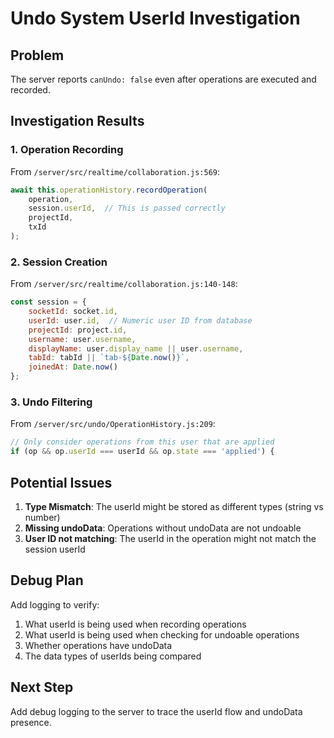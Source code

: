 # Undo System UserId Investigation

## Problem
The server reports `canUndo: false` even after operations are executed and recorded.

## Investigation Results

### 1. Operation Recording
From `/server/src/realtime/collaboration.js:569`:
```javascript
await this.operationHistory.recordOperation(
    operation,
    session.userId,  // This is passed correctly
    projectId,
    txId
);
```

### 2. Session Creation
From `/server/src/realtime/collaboration.js:140-148`:
```javascript
const session = {
    socketId: socket.id,
    userId: user.id,  // Numeric user ID from database
    projectId: project.id,
    username: user.username,
    displayName: user.display_name || user.username,
    tabId: tabId || `tab-${Date.now()}`,
    joinedAt: Date.now()
};
```

### 3. Undo Filtering
From `/server/src/undo/OperationHistory.js:209`:
```javascript
// Only consider operations from this user that are applied
if (op && op.userId === userId && op.state === 'applied') {
```

## Potential Issues

1. **Type Mismatch**: The userId might be stored as different types (string vs number)
2. **Missing undoData**: Operations without undoData are not undoable
3. **User ID not matching**: The userId in the operation might not match the session userId

## Debug Plan

Add logging to verify:
1. What userId is being used when recording operations
2. What userId is being used when checking for undoable operations
3. Whether operations have undoData
4. The data types of userIds being compared

## Next Step
Add debug logging to the server to trace the userId flow and undoData presence.